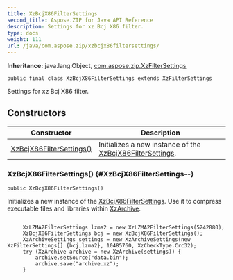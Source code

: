 ```yaml
---
title: XzBcjX86FilterSettings
second_title: Aspose.ZIP for Java API Reference
description: Settings for xz Bcj X86 filter.
type: docs
weight: 111
url: /java/com.aspose.zip/xzbcjx86filtersettings/
---
```


**Inheritance:**
java.lang.Object, [com.aspose.zip.XzFilterSettings](../../com.aspose.zip/xzfiltersettings)
```
public final class XzBcjX86FilterSettings extends XzFilterSettings
```

Settings for xz Bcj X86 filter.
## Constructors

| Constructor | Description |
| --- | --- |
| [XzBcjX86FilterSettings()](#XzBcjX86FilterSettings--) | Initializes a new instance of the [XzBcjX86FilterSettings](../../com.aspose.zip/xzbcjx86filtersettings). |
### XzBcjX86FilterSettings() {#XzBcjX86FilterSettings--}
```
public XzBcjX86FilterSettings()
```


Initializes a new instance of the [XzBcjX86FilterSettings](../../com.aspose.zip/xzbcjx86filtersettings). Use it to compress executable files and libraries within [XzArchive](../../com.aspose.zip/xzarchive).

```

     XzLZMA2FilterSettings lzma2 = new XzLZMA2FilterSettings(5242880);
     XzBcjX86FilterSettings bcj = new XzBcjX86FilterSettings();
     XzArchiveSettings settings = new XzArchiveSettings(new XzFilterSettings[] {bcj,lzma2}, 10485760, XzCheckType.Crc32);
     try (XzArchive archive = new XzArchive(settings)) {
         archive.setSource("data.bin");
         archive.save("archive.xz");
     }
 
```



